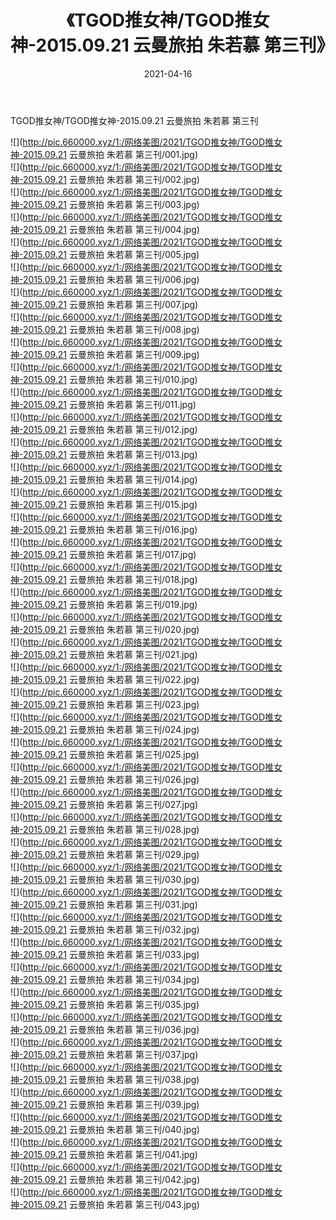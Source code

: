 ﻿---
layout: post
title:  《TGOD推女神/TGOD推女神-2015.09.21 云曼旅拍 朱若慕 第三刊》
date:   2021-04-16
img: http://pic.660000.xyz/1:/网络美图/2021/TGOD推女神/TGOD推女神-2015.09.21 云曼旅拍 朱若慕 第三刊/000.jpg
categories: [美女, 清纯, 唯美]
---

TGOD推女神/TGOD推女神-2015.09.21 云曼旅拍 朱若慕 第三刊

 ![](http://pic.660000.xyz/1:/网络美图/2021/TGOD推女神/TGOD推女神-2015.09.21 云曼旅拍 朱若慕 第三刊/001.jpg) <br>![](http://pic.660000.xyz/1:/网络美图/2021/TGOD推女神/TGOD推女神-2015.09.21 云曼旅拍 朱若慕 第三刊/002.jpg) <br>![](http://pic.660000.xyz/1:/网络美图/2021/TGOD推女神/TGOD推女神-2015.09.21 云曼旅拍 朱若慕 第三刊/003.jpg) <br>![](http://pic.660000.xyz/1:/网络美图/2021/TGOD推女神/TGOD推女神-2015.09.21 云曼旅拍 朱若慕 第三刊/004.jpg) <br>![](http://pic.660000.xyz/1:/网络美图/2021/TGOD推女神/TGOD推女神-2015.09.21 云曼旅拍 朱若慕 第三刊/005.jpg) <br>![](http://pic.660000.xyz/1:/网络美图/2021/TGOD推女神/TGOD推女神-2015.09.21 云曼旅拍 朱若慕 第三刊/006.jpg) <br>![](http://pic.660000.xyz/1:/网络美图/2021/TGOD推女神/TGOD推女神-2015.09.21 云曼旅拍 朱若慕 第三刊/007.jpg) <br>![](http://pic.660000.xyz/1:/网络美图/2021/TGOD推女神/TGOD推女神-2015.09.21 云曼旅拍 朱若慕 第三刊/008.jpg) <br>![](http://pic.660000.xyz/1:/网络美图/2021/TGOD推女神/TGOD推女神-2015.09.21 云曼旅拍 朱若慕 第三刊/009.jpg) <br>![](http://pic.660000.xyz/1:/网络美图/2021/TGOD推女神/TGOD推女神-2015.09.21 云曼旅拍 朱若慕 第三刊/010.jpg) <br>![](http://pic.660000.xyz/1:/网络美图/2021/TGOD推女神/TGOD推女神-2015.09.21 云曼旅拍 朱若慕 第三刊/011.jpg) <br>![](http://pic.660000.xyz/1:/网络美图/2021/TGOD推女神/TGOD推女神-2015.09.21 云曼旅拍 朱若慕 第三刊/012.jpg) <br>![](http://pic.660000.xyz/1:/网络美图/2021/TGOD推女神/TGOD推女神-2015.09.21 云曼旅拍 朱若慕 第三刊/013.jpg) <br>![](http://pic.660000.xyz/1:/网络美图/2021/TGOD推女神/TGOD推女神-2015.09.21 云曼旅拍 朱若慕 第三刊/014.jpg) <br>![](http://pic.660000.xyz/1:/网络美图/2021/TGOD推女神/TGOD推女神-2015.09.21 云曼旅拍 朱若慕 第三刊/015.jpg) <br>![](http://pic.660000.xyz/1:/网络美图/2021/TGOD推女神/TGOD推女神-2015.09.21 云曼旅拍 朱若慕 第三刊/016.jpg) <br>![](http://pic.660000.xyz/1:/网络美图/2021/TGOD推女神/TGOD推女神-2015.09.21 云曼旅拍 朱若慕 第三刊/017.jpg) <br>![](http://pic.660000.xyz/1:/网络美图/2021/TGOD推女神/TGOD推女神-2015.09.21 云曼旅拍 朱若慕 第三刊/018.jpg) <br>![](http://pic.660000.xyz/1:/网络美图/2021/TGOD推女神/TGOD推女神-2015.09.21 云曼旅拍 朱若慕 第三刊/019.jpg) <br>![](http://pic.660000.xyz/1:/网络美图/2021/TGOD推女神/TGOD推女神-2015.09.21 云曼旅拍 朱若慕 第三刊/020.jpg) <br>![](http://pic.660000.xyz/1:/网络美图/2021/TGOD推女神/TGOD推女神-2015.09.21 云曼旅拍 朱若慕 第三刊/021.jpg) <br>![](http://pic.660000.xyz/1:/网络美图/2021/TGOD推女神/TGOD推女神-2015.09.21 云曼旅拍 朱若慕 第三刊/022.jpg) <br>![](http://pic.660000.xyz/1:/网络美图/2021/TGOD推女神/TGOD推女神-2015.09.21 云曼旅拍 朱若慕 第三刊/023.jpg) <br>![](http://pic.660000.xyz/1:/网络美图/2021/TGOD推女神/TGOD推女神-2015.09.21 云曼旅拍 朱若慕 第三刊/024.jpg) <br>![](http://pic.660000.xyz/1:/网络美图/2021/TGOD推女神/TGOD推女神-2015.09.21 云曼旅拍 朱若慕 第三刊/025.jpg) <br>![](http://pic.660000.xyz/1:/网络美图/2021/TGOD推女神/TGOD推女神-2015.09.21 云曼旅拍 朱若慕 第三刊/026.jpg) <br>![](http://pic.660000.xyz/1:/网络美图/2021/TGOD推女神/TGOD推女神-2015.09.21 云曼旅拍 朱若慕 第三刊/027.jpg) <br>![](http://pic.660000.xyz/1:/网络美图/2021/TGOD推女神/TGOD推女神-2015.09.21 云曼旅拍 朱若慕 第三刊/028.jpg) <br>![](http://pic.660000.xyz/1:/网络美图/2021/TGOD推女神/TGOD推女神-2015.09.21 云曼旅拍 朱若慕 第三刊/029.jpg) <br>![](http://pic.660000.xyz/1:/网络美图/2021/TGOD推女神/TGOD推女神-2015.09.21 云曼旅拍 朱若慕 第三刊/030.jpg) <br>![](http://pic.660000.xyz/1:/网络美图/2021/TGOD推女神/TGOD推女神-2015.09.21 云曼旅拍 朱若慕 第三刊/031.jpg) <br>![](http://pic.660000.xyz/1:/网络美图/2021/TGOD推女神/TGOD推女神-2015.09.21 云曼旅拍 朱若慕 第三刊/032.jpg) <br>![](http://pic.660000.xyz/1:/网络美图/2021/TGOD推女神/TGOD推女神-2015.09.21 云曼旅拍 朱若慕 第三刊/033.jpg) <br>![](http://pic.660000.xyz/1:/网络美图/2021/TGOD推女神/TGOD推女神-2015.09.21 云曼旅拍 朱若慕 第三刊/034.jpg) <br>![](http://pic.660000.xyz/1:/网络美图/2021/TGOD推女神/TGOD推女神-2015.09.21 云曼旅拍 朱若慕 第三刊/035.jpg) <br>![](http://pic.660000.xyz/1:/网络美图/2021/TGOD推女神/TGOD推女神-2015.09.21 云曼旅拍 朱若慕 第三刊/036.jpg) <br>![](http://pic.660000.xyz/1:/网络美图/2021/TGOD推女神/TGOD推女神-2015.09.21 云曼旅拍 朱若慕 第三刊/037.jpg) <br>![](http://pic.660000.xyz/1:/网络美图/2021/TGOD推女神/TGOD推女神-2015.09.21 云曼旅拍 朱若慕 第三刊/038.jpg) <br>![](http://pic.660000.xyz/1:/网络美图/2021/TGOD推女神/TGOD推女神-2015.09.21 云曼旅拍 朱若慕 第三刊/039.jpg) <br>![](http://pic.660000.xyz/1:/网络美图/2021/TGOD推女神/TGOD推女神-2015.09.21 云曼旅拍 朱若慕 第三刊/040.jpg) <br>![](http://pic.660000.xyz/1:/网络美图/2021/TGOD推女神/TGOD推女神-2015.09.21 云曼旅拍 朱若慕 第三刊/041.jpg) <br>![](http://pic.660000.xyz/1:/网络美图/2021/TGOD推女神/TGOD推女神-2015.09.21 云曼旅拍 朱若慕 第三刊/042.jpg) <br>![](http://pic.660000.xyz/1:/网络美图/2021/TGOD推女神/TGOD推女神-2015.09.21 云曼旅拍 朱若慕 第三刊/043.jpg) <br>